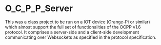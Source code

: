 # O_C_P_P_Server

This was a class project to be run on a IOT device (Orange-Pi or similar) which almost support the full set of functionalities of the OCPP v1.6 protocol. It comprises a server-side and a client-side development communicating over Websockets as specified in the protocol specification.
